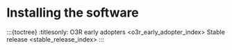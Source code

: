 # Installing the software

:::{toctree}
:titlesonly:
O3R early adopters <o3r_early_adopter_index>
Stable release <stable_release_index>
:::